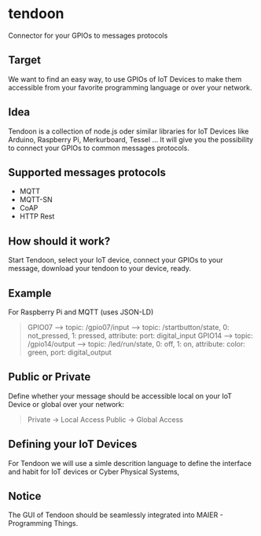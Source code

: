 # tendoon
Connector for your GPIOs to messages protocols

## Target

We want to find an easy way, to use GPIOs of IoT Devices to make them accessible from your favorite programming language or over your network.

## Idea

Tendoon is a collection of node.js oder similar libraries for IoT Devices like Arduino, Raspberry Pi, Merkurboard, Tessel ... It will give you the possibility to connect your GPIOs to common messages protocols.

## Supported messages protocols

* MQTT
* MQTT-SN
* CoAP
* HTTP Rest

## How should it work?

Start Tendoon, select your IoT device, connect your GPIOs to your message, download your tendoon to your device, ready.

## Example

For Raspberry Pi and MQTT (uses JSON-LD)

> GPIO07 --> topic: /gpio07/input --> topic: /startbutton/state, 0: not_pressed, 1: pressed, attribute: port: digital_input
> GPIO14 --> topic: /gpio14/output --> topic: /led/run/state, 0: off, 1: on, attribute: color: green, port: digital_output

## Public or Private

Define whether your message should be accessible local on your IoT Device or global over your network:

> Private -> Local Access
> Public -> Global Access

## Defining your IoT Devices

For Tendoon we will use a simle descrition language to define the interface and habit for IoT devices or Cyber Physical Systems,

## Notice

The GUI of Tendoon should be seamlessly integrated into MAIER - Programming Things.

